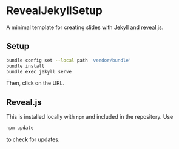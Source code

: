 # RevealJekyllSetup

A minimal template for creating slides with
[Jekyll](https://jekyllrb.com) and
[reveal.js](https://revealjs.com).

## Setup

```bash
bundle config set --local path 'vendor/bundle'
bundle install
bundle exec jekyll serve
```

Then, click on the URL.

## Reveal.js

This is installed locally with `npm` and included in the
repository. Use

``` html
npm update
```

to check for updates.
